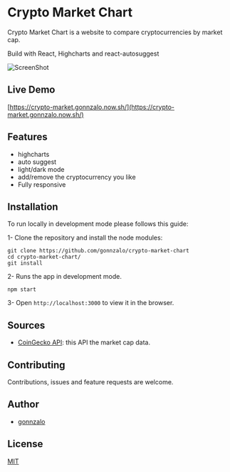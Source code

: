 # Crypto Market Chart

Crypto Market Chart is a website to compare cryptocurrencies by market cap.

Build with React, Highcharts and react-autosuggest

![ScreenShot](https://raw.github.com/gonnzalo/personal-website/master/src/images/crypto-chart.png)

## Live Demo

[https://crypto-market.gonnzalo.now.sh/](https://crypto-market.gonnzalo.now.sh/)

## Features

- highcharts
- auto suggest
- light/dark mode
- add/remove the cryptocurrency you like
- Fully responsive

## Installation

To run locally in development mode please follows this guide:

1- Clone the repository and install the node modules:

```shell
git clone https://github.com/gonnzalo/crypto-market-chart
cd crypto-market-chart/
git install
```

2- Runs the app in development mode.

```shell
npm start
```

3- Open `http://localhost:3000` to view it in the browser.

## Sources

- [CoinGecko API](https://www.coingecko.com/en/api): this API the market cap data.

## Contributing

Contributions, issues and feature requests are welcome.

## Author

- [gonnzalo](https://github.com/gonnzalo)

## License

[MIT](https://choosealicense.com/licenses/mit/)
